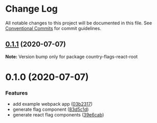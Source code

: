 # Change Log

All notable changes to this project will be documented in this file.
See [Conventional Commits](https://conventionalcommits.org) for commit guidelines.

## [0.1.1](https://github.com/petermikitsh/country-flags-react/compare/v0.1.0...v0.1.1) (2020-07-07)

**Note:** Version bump only for package country-flags-react-root





# 0.1.0 (2020-07-07)


### Features

* add example webpack app ([03b2317](https://github.com/petermikitsh/country-flags-react/commit/03b23175162a979673546c6d499f52bfeb0537e1))
* generate flag component ([83d5c1d](https://github.com/petermikitsh/country-flags-react/commit/83d5c1d5faaa72d4a8017c07bb9fb230dc4ef450))
* generate react flag components ([39e6cab](https://github.com/petermikitsh/country-flags-react/commit/39e6cab5dfd7084dce9f9b012305ddcae995f4ba))
